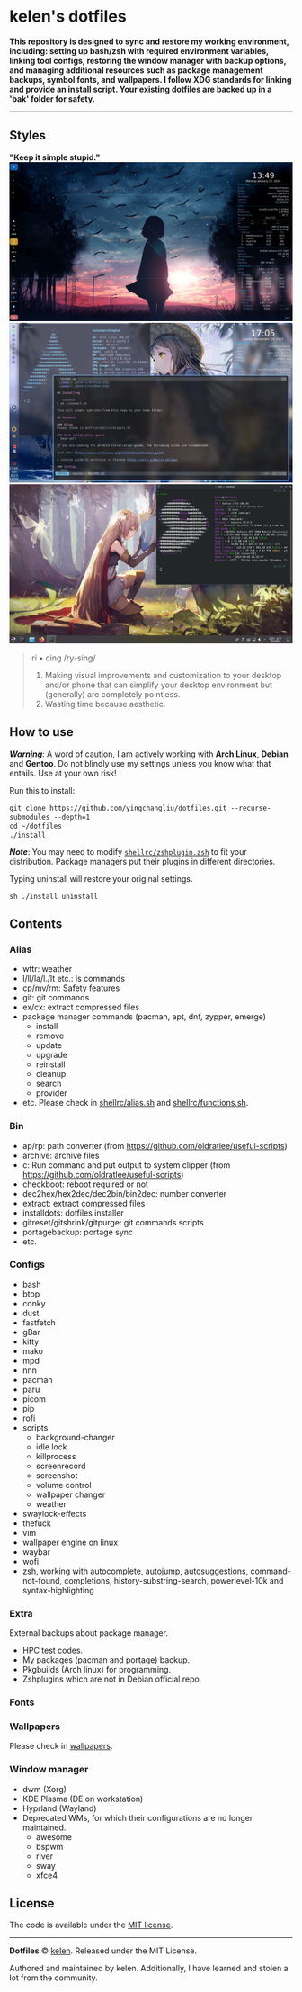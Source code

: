 # kelen's dotfiles

**This repository is designed to sync and restore my working environment, including: setting up bash/zsh with required environment variables, linking tool configs, restoring the window manager with backup options, and managing additional resources such as package management backups, symbol fonts, and wallpapers. I follow XDG standards for linking and provide an install script. Your existing dotfiles are backed up in a 'bak' folder for safety.**

---

## Styles  
**"Keep it simple stupid."**
![image](./assets/desktop.jpg)
![image](./assets/windows.jpg)
![image](./assets/plasma.jpg)

> ri • cing 
> /ry-sing/
>
> 1. Making visual improvements and customization to your desktop and/or phone that can simplify your desktop environment but (generally) are completely pointless.
> 2. Wasting time because aesthetic.




## How to use
***Warning***: A word of caution, I am actively working with **Arch Linux**, **Debian** and **Gentoo**. Do not blindly use my settings unless you know what that entails. Use at your own risk!

Run this to install:
```
git clone https://github.com/yingchangliu/dotfiles.git --recurse-submodules --depth=1
cd ~/dotfiles
./install
```
***Note***: You may need to modify  [`shellrc/zshplugin.zsh`](./shellrc/zshplugin.zsh) to fit your distribution. Package managers put their plugins in different directories.

Typing uninstall will restore your original settings.
```
sh ./install uninstall
```
## Contents

### Alias
- wttr: weather
- l/ll/la/l./lt etc.: ls commands
- cp/mv/rm: Safety features
- git: git commands
- ex/cx: extract compressed files
- package manager commands (pacman, apt, dnf, zypper, emerge)
    - install
    - remove
    - update
    - upgrade
    - reinstall
    - cleanup
    - search
    - provider
- etc. 
Please check in [shellrc/alias.sh](./shellrc/alias.sh) and [shellrc/functions.sh](./shellrc/functions.sh).

### Bin
- ap/rp: path converter (from https://github.com/oldratlee/useful-scripts)
- archive: archive files
- c: Run command and put output to system clipper (from https://github.com/oldratlee/useful-scripts)
- checkboot: reboot required or not
- dec2hex/hex2dec/dec2bin/bin2dec: number converter
- extract: extract compressed files
- installdots: dotfiles installer
- gitreset/gitshrink/gitpurge: git commands scripts
- portagebackup: portage sync
- etc.


### Configs
- bash
- btop
- conky
- dust
- fastfetch
- gBar
- kitty
- mako
- mpd
- nnn
- pacman
- paru
- picom
- pip
- rofi
- scripts
    - background-changer
    - idle lock
    - killprocess
    - screenrecord
    - screenshot
    - volume control
    - wallpaper changer
    - weather
- swaylock-effects
- thefuck
- vim
- wallpaper engine on linux
- waybar
- wofi
- zsh, working with autocomplete, autojump, autosuggestions, command-not-found, completions, history-substring-search, powerlevel-10k and syntax-highlighting

### Extra
External backups about package manager.
- HPC test codes.
- My packages (pacman and portage) backup.
- Pkgbuilds (Arch linux) for programming. 
- Zshplugins which are not in Debian official repo.

### Fonts


### Wallpapers
Please check in [wallpapers](./wallpapers/).

### Window manager
- dwm (Xorg)
- KDE Plasma (DE on workstation)
- Hyprland (Wayland)
- Deprecated WMs, for which their configurations are no longer maintained.
    - awesome
    - bspwm
    - river
    - sway
    - xfce4



## License
The code is available under the [MIT license][license].

---
**Dotfiles** © [kelen](https://github.com/YingchangLiu/). Released under the MIT License.

Authored and maintained by kelen. Additionally, I have learned and stolen a lot from the community.

<!-- Link labels: -->
[license]: LICENSE
